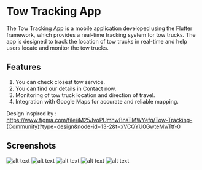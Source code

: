 # Tow Tracking App

The Tow Tracking App is a mobile application developed using the Flutter framework, which provides a real-time tracking system for tow trucks. The app is designed to track the location of tow trucks in real-time and help users locate and monitor the tow trucks.
## Features

1. You can check closest tow service.
2. You can find our details in Contact now.
3. Monitoring of tow truck location and direction of travel.
4. Integration with Google Maps for accurate and reliable mapping.

Design inspired by : https://www.figma.com/file/iM25JvoPUmhwBnsTMWYefq/Tow-Tracking-(Community)?type=design&node-id=13-2&t=xVCQYU0GwteMwTtf-0

## Screenshots
![alt text](screenshots/1.jpeg)
![alt text](screenshots/2.jpeg)
![alt text](screenshots/3.jpeg)
![alt text](screenshots/4.jpeg)
![alt text](screenshots/5.jpeg)